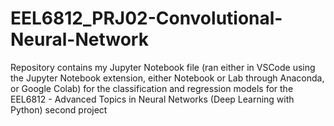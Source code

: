# EEL6812_PRJ02-Convolutional-Neural-Network
Repository contains my Jupyter Notebook file (ran either in VSCode using the Jupyter Notebook extension, either Notebook or Lab through Anaconda, or Google Colab) for the classification and regression models for the EEL6812 - Advanced Topics in Neural Networks (Deep Learning with Python) second project
